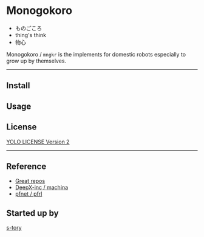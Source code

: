 # Monogokoro
- ものごころ
- thing's think
- 物心

Monogokoro / `mngkr` is the implements for domestic robots especially to grow up by themselves.

----

## Install

## Usage

## License
[YOLO LICENSE Version 2](./LICENSE)

----

## Reference
- [Great repos](https://github.com/search?o=desc&q=reinforce+learn&s=stars&type=Repositories)
- [DeepX-inc / machina](https://github.com/DeepX-inc/machina)
- [pfnet / pfrl](https://github.com/pfnet/pfrl)

## Started up by
[s-tory](https://github.com/s-tory)
